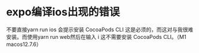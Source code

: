 # expo编译ios出现的错误  
不要直接yarn run ios 会提示安装 CocoaPods CLI 这是必须的，而这对与我很难安装。而使用yarn run web然后在输入 i 这不需要安装 CocoaPods CLI。（M1 macos12.7.6）
